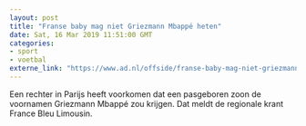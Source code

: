 ```yaml
---
layout: post
title: "Franse baby mag niet Griezmann Mbappé heten"
date: Sat, 16 Mar 2019 11:51:00 GMT
categories: 
- sport 
- voetbal 
externe_link: "https://www.ad.nl/offside/franse-baby-mag-niet-griezmann-mbappe-heten~a1fbf7c6/"
---
```


Een rechter in Parijs heeft voorkomen dat een pasgeboren zoon de voornamen Griezmann Mbappé zou krijgen. Dat meldt de regionale krant France Bleu Limousin.
